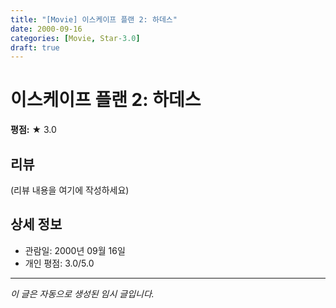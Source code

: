 ```yaml
---
title: "[Movie] 이스케이프 플랜 2: 하데스"
date: 2000-09-16
categories: [Movie, Star-3.0]
draft: true
---
```


# 이스케이프 플랜 2: 하데스

**평점:** ★ 3.0

## 리뷰

(리뷰 내용을 여기에 작성하세요)

## 상세 정보

- 관람일: 2000년 09월 16일
- 개인 평점: 3.0/5.0

---

*이 글은 자동으로 생성된 임시 글입니다.*
